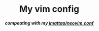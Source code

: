 <div align="center">

# My vim config
##### compeating with my [jmattaa/neovim.conf](https://github.com/jmattaa/nvim.conf)

</div>

